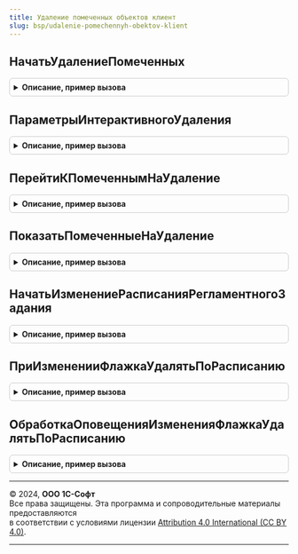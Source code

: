 ```yaml
---
title: Удаление помеченных объектов клиент
slug: bsp/udalenie-pomechennyh-obektov-klient
---
```



## НачатьУдалениеПомеченных
<details style="margin: 1em 0; padding: 0.5em; border: 1px solid #ccc; border-radius: 6px;">

<summary style="font-weight: bold; cursor: pointer;">Описание, пример вызова</summary>

```bsl

// Начинает интерактивное удаление помеченных объектов.
//
// Параметры:
//   УдаляемыеОбъекты - Массив из ЛюбаяСсылка - перечень удаляемых объектов.
//   ПараметрыУдаления - см. ПараметрыИнтерактивногоУдаления
//
//   Владелец - ФормаКлиентскогоПриложения
//            - Неопределено - форма, из которой начата операция удаления.
// 							   Если не указан, то в обработку оповещения о закрытии
// 							   не будет передана подробная информация об итогах удаления.
//   ОписаниеОповещенияОЗакрытии - ОписаниеОповещения - если указано, то при окончании удаления или
//								при закрытии формы в обработку оповещения будет передан результат
//								в виде структуры со свойствами:
//                              # Успешно - Булево - Истина, если все объекты удалены успешно.
//                              # УдаленныеКоличество - Число - количество удаленных объектов.
//                              # НеУдаленныеКоличество - Число - количество неудаленных объектов.
//                              # АдресРезультата - Строка - адрес временного хранилища.
//
Процедура НачатьУдалениеПомеченных(УдаляемыеОбъекты, ПараметрыУдаления = Неопределено, Владелец = Неопределено, Экспорт
```

Пример вызова
```bsl
УдалениеПомеченныхОбъектовКлиент.НачатьУдалениеПомеченных(УдаляемыеОбъекты, ПараметрыУдаления, Владелец, );
```
</details>

## ПараметрыИнтерактивногоУдаления
<details style="margin: 1em 0; padding: 0.5em; border: 1px solid #ccc; border-radius: 6px;">

<summary style="font-weight: bold; cursor: pointer;">Описание, пример вызова</summary>

```bsl

// Настройки интерактивного удаления.
//
// Возвращаемое значение:
//   Структура:
//   * Режим - Строка -  способ удаления, может принимать значения:
//		"Стандартный" - удаление объектов с контролем ссылочной целостности и сохранением возможности
//					  многопользовательской работы.
//		"Монопольный" - удаление объектов с контролем ссылочной целостности с установкой монопольного режима.
//		"Упрощенный"  - удаление объектов, при котором контроль ссылочной целостности выполняется только в непомеченных
//					  на удаление объектах. В помеченных на удаление объектах ссылки на удаляемые объекты
//					  будут очищены.
//
Функция ПараметрыИнтерактивногоУдаления() Экспорт
```

Пример вызова
```bsl
Результат = УдалениеПомеченныхОбъектовКлиент.ПараметрыИнтерактивногоУдаления() 
```
</details>

## ПерейтиКПомеченнымНаУдаление
<details style="margin: 1em 0; padding: 0.5em; border: 1px solid #ccc; border-radius: 6px;">

<summary style="font-weight: bold; cursor: pointer;">Описание, пример вызова</summary>

```bsl

// Открывает рабочее место Удаление помеченных.
//
// Параметры:
//   Форма - ФормаКлиентскогоПриложения
//   ТаблицаФормы - ТаблицаФормы
//                - ДанныеФормыСтруктура
//                - Неопределено - таблица формы, связанная с динамическим списком
//
Процедура ПерейтиКПомеченнымНаУдаление(Форма, ТаблицаФормы = Неопределено) Экспорт
```

Пример вызова
```bsl
УдалениеПомеченныхОбъектовКлиент.ПерейтиКПомеченнымНаУдаление(Форма, ТаблицаФормы);
```
</details>

## ПоказатьПомеченныеНаУдаление
<details style="margin: 1em 0; padding: 0.5em; border: 1px solid #ccc; border-radius: 6px;">

<summary style="font-weight: bold; cursor: pointer;">Описание, пример вызова</summary>

```bsl

// Изменяет видимость помеченных на удаление и сохраняет настройку пользователя.
//
// Параметры:
//   Форма - ФормаКлиентскогоПриложения
//   ТаблицаФормы - ТаблицаФормы - таблица формы, связанная с динамическим списком.
//   КнопкаФормы - КнопкаФормы - кнопка формы, связанная с командой Показать помеченные на удаление.
//
Процедура ПоказатьПомеченныеНаУдаление(Форма, ТаблицаФормы, КнопкаФормы) Экспорт
```

Пример вызова
```bsl
УдалениеПомеченныхОбъектовКлиент.ПоказатьПомеченныеНаУдаление(Форма, ТаблицаФормы, КнопкаФормы) 
```
</details>

## НачатьИзменениеРасписанияРегламентногоЗадания
<details style="margin: 1em 0; padding: 0.5em; border: 1px solid #ccc; border-radius: 6px;">

<summary style="font-weight: bold; cursor: pointer;">Описание, пример вызова</summary>

```bsl

// Открывает форму для изменения расписания регламентного задания.
// Если расписание задано, то будет включено регламентное задание с установленным расписанием.
//
// Не поддерживается на мобильном платформе.
//
// Параметры:
//   ОповещениеОбИзменении - ОписаниеОповещения - обработчик изменения расписания регламентного задания.
//
Процедура НачатьИзменениеРасписанияРегламентногоЗадания(ОповещениеОбИзменении = Неопределено) Экспорт
```

Пример вызова
```bsl
УдалениеПомеченныхОбъектовКлиент.НачатьИзменениеРасписанияРегламентногоЗадания(ОповещениеОбИзменении);
```
</details>

## ПриИзмененииФлажкаУдалятьПоРасписанию
<details style="margin: 1em 0; padding: 0.5em; border: 1px solid #ccc; border-radius: 6px;">

<summary style="font-weight: bold; cursor: pointer;">Описание, пример вызова</summary>

```bsl

// Обработчик события ПриИзменении для флажка, выполняющего переключение режима автоматического удаления объектов.
//
// Параметры:
//   АвтоматическиУдалятьПомеченныеОбъекты  - Булево - новое значение флажка, которое требуется обработать.
//   ОповещениеОбИзменении - ОписаниеОповещения - если ЗначениеФлажкаАвтоматическиУдалятьПомеченныеОбъекты = Истина, то процедура
//   											  будет вызвана после выбора расписания регламентного задания.
//   											  Если ЗначениеФлажкаАвтоматическиУдалятьПомеченныеОбъекты = Ложь, то процедура будет
//   											  вызвана сразу же.
//
// Пример:
//	Если ОбщегоНазначенияКлиент.ПодсистемаСуществует("СтандартныеПодсистемы.УдалениеПомеченныхОбъектов") Тогда
//		МодульУдалениеПомеченныхОбъектовКлиент = ОбщегоНазначенияКлиент.ОбщийМодуль("УдалениеПомеченныхОбъектовКлиент");
//		МодульУдалениеПомеченныхОбъектовКлиент.ПриИзмененииФлажкаУдалятьПоРасписанию(АвтоматическиУдалятьПомеченныеОбъекты);
//	КонецЕсли;
//
Процедура ПриИзмененииФлажкаУдалятьПоРасписанию(АвтоматическиУдалятьПомеченныеОбъекты, ОповещениеОбИзменении = Неопределено) Экспорт
```

Пример вызова
```bsl
УдалениеПомеченныхОбъектовКлиент.ПриИзмененииФлажкаУдалятьПоРасписанию(АвтоматическиУдалятьПомеченныеОбъекты, ОповещениеОбИзменении);
```
</details>

## ОбработкаОповещенияИзмененияФлажкаУдалятьПоРасписанию
<details style="margin: 1em 0; padding: 0.5em; border: 1px solid #ccc; border-radius: 6px;">

<summary style="font-weight: bold; cursor: pointer;">Описание, пример вызова</summary>

```bsl

// Обработчик события ОбработкаОповещения для формы, на которой требуется отобразить флажок удаления по расписанию.
//
// Параметры:
//   ИмяСобытия - Строка - имя события, которое было получено обработчиком события на форме.
//   АвтоматическиУдалятьПомеченныеОбъекты - Булево - реквизит, в которое будет помещено значение.
//
// Пример:
//	Если ОбщегоНазначенияКлиент.ПодсистемаСуществует("СтандартныеПодсистемы.УдалениеПомеченныхОбъектов") Тогда
//		МодульУдалениеПомеченныхОбъектовКлиент = ОбщегоНазначенияКлиент.ОбщийМодуль("УдалениеПомеченныхОбъектовКлиент");
//		МодульУдалениеПомеченныхОбъектовКлиент.ОбработкаОповещенияИзмененияФлажкаУдалятьПоРасписанию(
//			ИмяСобытия,
//			АвтоматическиУдалятьПомеченныеОбъекты);
//	КонецЕсли;
//
Процедура ОбработкаОповещенияИзмененияФлажкаУдалятьПоРасписанию(Знач ИмяСобытия, Экспорт
```

Пример вызова
```bsl
УдалениеПомеченныхОбъектовКлиент.ОбработкаОповещенияИзмененияФлажкаУдалятьПоРасписанию(ИмяСобытия, );
```
</details>

---

© 2024, **ООО 1С-Софт**  
Все права защищены. Эта программа и сопроводительные материалы предоставляются  
в соответствии с условиями лицензии [Attribution 4.0 International (CC BY 4.0)](https://creativecommons.org/licenses/by/4.0/legalcode).

---
